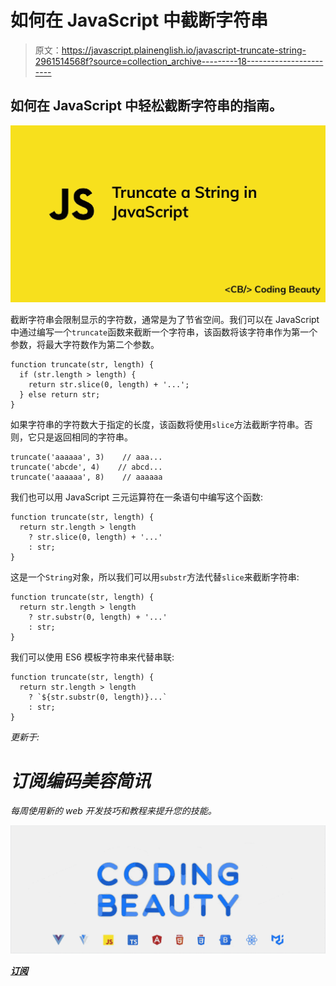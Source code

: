 # 如何在 JavaScript 中截断字符串

> 原文：<https://javascript.plainenglish.io/javascript-truncate-string-2961514568f?source=collection_archive---------18----------------------->

## 如何在 JavaScript 中轻松截断字符串的指南。

![](img/924c6d938ea23e605e5e0a3389725da5.png)

截断字符串会限制显示的字符数，通常是为了节省空间。我们可以在 JavaScript 中通过编写一个`truncate`函数来截断一个字符串，该函数将该字符串作为第一个参数，将最大字符数作为第二个参数。

```
function truncate(str, length) {
  if (str.length > length) {
    return str.slice(0, length) + '...';
  } else return str;
}
```

如果字符串的字符数大于指定的长度，该函数将使用`slice`方法截断字符串。否则，它只是返回相同的字符串。

```
truncate('aaaaaa', 3)    // aaa...
truncate('abcde', 4)    // abcd...
truncate('aaaaaa', 8)    // aaaaaa
```

我们也可以用 JavaScript 三元运算符在一条语句中编写这个函数:

```
function truncate(str, length) {
  return str.length > length
    ? str.slice(0, length) + '...'
    : str;
}
```

这是一个`String`对象，所以我们可以用`substr`方法代替`slice`来截断字符串:

```
function truncate(str, length) {
  return str.length > length
    ? str.substr(0, length) + '...'
    : str;
}
```

我们可以使用 ES6 模板字符串来代替串联:

```
function truncate(str, length) {
  return str.length > length
    ? `${str.substr(0, length)}...`
    : str;
}
```

*更新于:*[](https://codingbeautydev.com/blog/javascript-truncate-string/)

# *订阅编码美容简讯*

*每周使用新的 web 开发技巧和教程来提升您的技能。*

*![](img/b8db4799ac3fa2b55b41c7ca714bdf64.png)*

*[**订阅**](https://codingbeautydev.com/newsletter)*